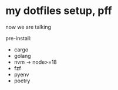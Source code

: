 # my dotfiles setup, pff
now we are talking

pre-install:
- cargo
- golang
- nvm -> node>=18
- fzf
- pyenv
- poetry

